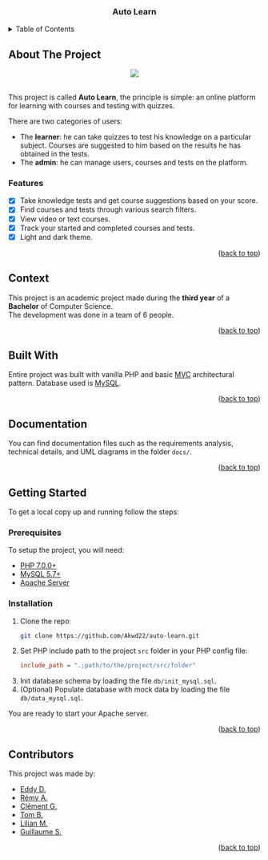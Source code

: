 <div id="top"></div>

<!-- PROJECT LOGO -->
<br />
<div align="center">
  <h3 align="center">Auto Learn</h3>
</div>

<!-- TABLE OF CONTENTS -->
<details>
  <summary>Table of Contents</summary>
  <ol>
    <li><a href="#about-the-project">About The Project</a></li>
    <li><a href="#context">Context</a></li>
    <li><a href="#built-with">Built With</a></li>
    <li><a href="#documentation">Documentation</a></li>
    <li><a href="#getting-started">Getting Started</a></li>
    <li><a href="#contributors">Contributors</a></li>
  </ol>
</details>

<!-- ABOUT THE PROJECT -->
## About The Project

<div align="center">
  <img src="project-image.png">
</div>
<br />

This project is called **Auto Learn**, the principle is simple: an online platform for learning with courses and testing with quizzes.

There are two categories of users:

- The **learner**: he can take quizzes to test his knowledge on a particular subject. Courses are suggested to him based on the results he has obtained in the tests.
- The **admin**: he can manage users, courses and tests on the platform.

### Features

- [x] Take knowledge tests and get course suggestions based on your score.
- [x] Find courses and tests through various search filters.
- [x] View video or text courses.
- [x] Track your started and completed courses and tests.
- [x] Light and dark theme.

<p align="right">(<a href="#top">back to top</a>)</p>

<!-- CONTEXT -->
## Context

This project is an academic project made during the **third year** of a **Bachelor** of Computer Science.  
The development was done in a team of 6 people.

<p align="right">(<a href="#top">back to top</a>)</p>

<!-- BUILT WITH -->
## Built With

Entire project was built with vanilla PHP and basic [MVC](https://en.wikipedia.org/wiki/Model%E2%80%93view%E2%80%93controller) architectural pattern. Database used is [MySQL](https://www.mysql.com/).

<p align="right">(<a href="#top">back to top</a>)</p>

<!-- DOCUMENTATION -->
## Documentation

You can find documentation files such as the requirements analysis, technical details, and UML diagrams in the folder `docs/`.

<p align="right">(<a href="#top">back to top</a>)</p>

<!-- GETTING STARTED -->
## Getting Started

To get a local copy up and running follow the steps:

### Prerequisites

To setup the project, you will need:
* [PHP 7.0.0+](https://www.php.net/downloads)
* [MySQL 5.7+](https://www.mysql.com/downloads/)
* [Apache Server](https://httpd.apache.org/download.cgi)

### Installation

1. Clone the repo:
   ```sh
   git clone https://github.com/Akwd22/auto-learn.git
   ```
2. Set PHP include path to the project `src` folder in your PHP config file:
   ```ini
   include_path = ".;path/to/the/project/src/folder"
   ```
3. Init database schema by loading the file `db/init_mysql.sql`.
4. (Optional) Populate database with mock data by loading the file  `db/data_mysql.sql`.

You are ready to start your Apache server.

<p align="right">(<a href="#top">back to top</a>)</p>

<!-- Contributors -->
## Contributors

This project was made by:
- [Eddy D.](https://github.com/Akwd22)
- [Rémy A.](https://github.com/Taarjax)
- [Clément G.](https://github.com/Zoreph22)
- [Tom B.](https://github.com/tom-Shiiir0)
- [Lilian M.](https://github.com/LilianManzano)
- [Guillaume S.](https://github.com/gs2142)

<p align="right">(<a href="#top">back to top</a>)</p>
